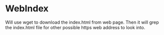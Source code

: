 # WebIndex
Will use wget to download the index.html from web page.
Then it will grep the index.html file for other possible https web address to look into.
